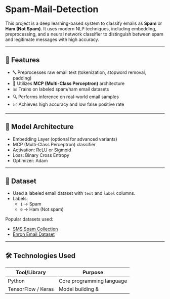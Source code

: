# Spam-Mail-Detection


This project is a deep learning-based system to classify emails as **Spam** or **Ham (Not Spam)**. It uses modern NLP techniques, including embedding, preprocessing, and a neural network classifier to distinguish between spam and legitimate messages with high accuracy.

---

## 🚀 Features

- 🔤 Preprocesses raw email text (tokenization, stopword removal, padding)
- 🧠 Utilizes **MCP (Multi-Class Perceptron)** architecture
- 📊 Trains on labeled spam/ham email datasets
- 🔍 Performs inference on real-world email samples
- 📈 Achieves high accuracy and low false positive rate

---

## 🧠 Model Architecture

- Embedding Layer (optional for advanced variants)
- MCP (Multi-Class Perceptron) classifier
- Activation: ReLU or Sigmoid
- Loss: Binary Cross Entropy
- Optimizer: Adam

---

## 📁 Dataset

- Used a labeled email dataset with `text` and `label` columns.
- Labels:
  - `1` → Spam  
  - `0` → Ham (Not spam)

Popular datasets used:
- [SMS Spam Collection](https://www.kaggle.com/datasets/uciml/sms-spam-collection-dataset)
- [Enron Email Dataset](https://www.kaggle.com/wcukierski/enron-email-dataset)

---

## 🛠️ Technologies Used

| Tool/Library | Purpose                      |
|--------------|------------------------------|
| Python       | Core programming language    |
| TensorFlow / Keras | Model building &
